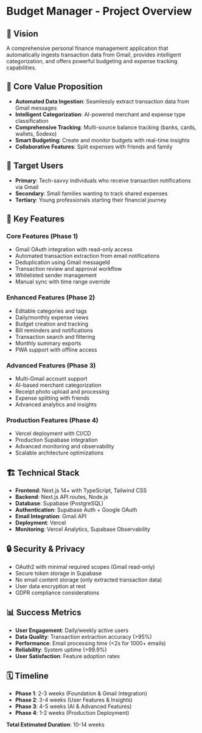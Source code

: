 # Budget Manager - Project Overview

## 🎯 Vision

A comprehensive personal finance management application that automatically ingests transaction data from Gmail, provides intelligent categorization, and offers powerful budgeting and expense tracking capabilities.

## 🚀 Core Value Proposition

- **Automated Data Ingestion**: Seamlessly extract transaction data from Gmail messages
- **Intelligent Categorization**: AI-powered merchant and expense type classification
- **Comprehensive Tracking**: Multi-source balance tracking (banks, cards, wallets, Sodexo)
- **Smart Budgeting**: Create and monitor budgets with real-time insights
- **Collaborative Features**: Split expenses with friends and family

## 🎯 Target Users

- **Primary**: Tech-savvy individuals who receive transaction notifications via Gmail
- **Secondary**: Small families wanting to track shared expenses
- **Tertiary**: Young professionals starting their financial journey

## 🔑 Key Features

### Core Features (Phase 1)
- Gmail OAuth integration with read-only access
- Automated transaction extraction from email notifications
- Deduplication using Gmail messageId
- Transaction review and approval workflow
- Whitelisted sender management
- Manual sync with time range override

### Enhanced Features (Phase 2)
- Editable categories and tags
- Daily/monthly expense views
- Budget creation and tracking
- Bill reminders and notifications
- Transaction search and filtering
- Monthly summary exports
- PWA support with offline access

### Advanced Features (Phase 3)
- Multi-Gmail account support
- AI-based merchant categorization
- Receipt photo upload and processing
- Expense splitting with friends
- Advanced analytics and insights

### Production Features (Phase 4)
- Vercel deployment with CI/CD
- Production Supabase integration
- Advanced monitoring and observability
- Scalable architecture optimizations

## 🏗️ Technical Stack

- **Frontend**: Next.js 14+ with TypeScript, Tailwind CSS
- **Backend**: Next.js API routes, Node.js
- **Database**: Supabase (PostgreSQL)
- **Authentication**: Supabase Auth + Google OAuth
- **Email Integration**: Gmail API
- **Deployment**: Vercel
- **Monitoring**: Vercel Analytics, Supabase Observability

## 🔒 Security & Privacy

- OAuth2 with minimal required scopes (Gmail read-only)
- Secure token storage in Supabase
- No email content storage (only extracted transaction data)
- User data encryption at rest
- GDPR compliance considerations

## 📊 Success Metrics

- **User Engagement**: Daily/weekly active users
- **Data Quality**: Transaction extraction accuracy (>95%)
- **Performance**: Email processing time (<2s for 1000+ emails)
- **Reliability**: System uptime (>99.9%)
- **User Satisfaction**: Feature adoption rates

## 🗓️ Timeline

- **Phase 1**: 2-3 weeks (Foundation & Gmail Integration)
- **Phase 2**: 3-4 weeks (User Features & Insights)
- **Phase 3**: 4-5 weeks (AI & Advanced Features)
- **Phase 4**: 1-2 weeks (Production Deployment)

**Total Estimated Duration**: 10-14 weeks
